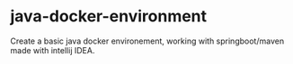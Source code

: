 # java-docker-environment
Create a basic java docker environement, working with springboot/maven made with intellij IDEA.
